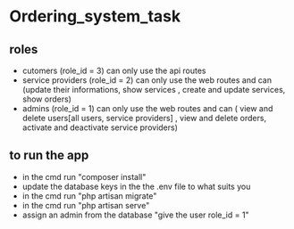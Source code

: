 # Ordering_system_task 

## roles
- cutomers (role_id = 3) can only use the api routes 
- service providers (role_id = 2) can only use the web routes and can (update their informations, show services , create and update services, show orders)
- admins (role_id = 1) can only use the web routes and can ( view and delete users[all users, service providers] ,
view and delete orders, activate and deactivate service providers) 


## to run the app 

- in the cmd run "composer install"
- update the database keys in the the .env file to what suits you
- in the cmd run "php artisan migrate"
- in the cmd run "php artisan serve"
- assign an admin from the database "give the user role_id = 1"
